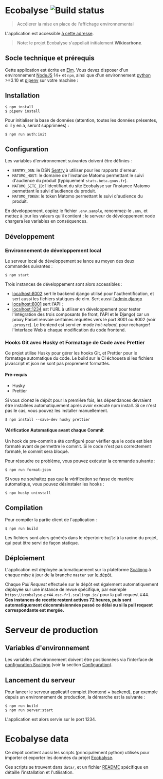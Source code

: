 # Ecobalyse ![Build status](https://github.com/MTES-MCT/ecobalyse/actions/workflows/node.js.yml/badge.svg)

> Accélerer la mise en place de l'affichage environnemental

L'application est accessible [à cette adresse](https://ecobalyse.beta.gouv.fr/).

> Note: le projet Ecobalyse s'appellait initialement **Wikicarbone**.

## Socle technique et prérequis

Cette application est écrite en [Elm](https://elm-lang.org/). Vous devez disposer d'un environnement [NodeJS](https://nodejs.org/fr/) 14+ et `npm`, ainsi que d'un environnement [python](https://www.python.org/) >=3.10 et [pipenv](https://pipenv.pypa.io/) sur votre machine :

## Installation

    $ npm install
    $ pipenv install

Pour initialiser la base de données (attention, toutes les données présentes, si il y en a, seront supprimées) :

    $ npm run auth:init

## Configuration

Les variables d'environnement suivantes doivent être définies :

- `SENTRY_DSN`: le DSN [Sentry](https://sentry.io) à utiliser pour les rapports d'erreur.
- `MATOMO_HOST`: le domaine de l'instance Matomo permettant le suivi d'audience du produit (typiquement `stats.beta.gouv.fr`).
- `MATOMO_SITE_ID`: l'identifiant du site Ecobalyse sur l'instance Matomo permettant le suivi d'audience du produit.
- `MATOMO_TOKEN`: le token Matomo permettant le suivi d'audience du produit.

En développement, copiez le fichier `.env.sample`, renommez-le `.env`, et mettez à jour les valeurs qu'il contient ; le serveur de développement node chargera les variables en conséquences.

## Développement

### Environnement de développement local

Le serveur local de développement se lance au moyen des deux commandes suivantes :

    $ npm start

Trois instances de développement sont alors accessibles :

- [localhost:8002](http://localhost:8002/) sert le backend django utilisé pour l'authentification, et sert aussi les fichiers statiques de elm. Sert aussi [l'admin django](http://localhost:8002/admin/)
- [localhost:8001](http://localhost:8001/) sert l'API ;
- [localhost:1234](http://localhost:1234/) est l'URL à utiliser en développement pour tester l'intégration des trois composants (le front, l'API et le Django) car un proxy Parcel renvoie certaines requêtes vers le port 8001 ou 8002 (voir `.proxyrc`). Le frontend est servi en mode _hot-reload_, pour recharger! l'interface Web à chaque modification du code frontend.

### Hooks Git avec Husky et Formatage de Code avec Prettier

Ce projet utilise Husky pour gérer les hooks Git, et Prettier pour le formatage automatique du code.
Le build sur le CI échouera si les fichiers javascript et json ne sont pas proprement formattés.

#### Pré-requis

- Husky
- Prettier

Si vous clonez le dépôt pour la première fois, les dépendances devraient être installées automatiquement après avoir exécuté npm install. Si ce n'est pas le cas, vous pouvez les installer manuellement.

    $ npm install --save-dev husky prettier

#### Vérification Automatique avant chaque Commit

Un hook de pre-commit a été configuré pour vérifier que le code est bien formaté avant de permettre le commit. Si le code n'est pas correctement formaté, le commit sera bloqué.

Pour résoudre ce problème, vous pouvez exécuter la commande suivante :

    $ npm run format:json

Si vous ne souhaitez pas que la vérification se fasse de manière automatique, vous pouvez désinstaler les hooks :

    $ npx husky uninstall

## Compilation

Pour compiler la partie client de l'application :

    $ npm run build

Les fichiers sont alors générés dans le répertoire `build` à la racine du projet, qui peut être servi de façon statique.

## Déploiement

L'application est déployée automatiquement sur la plateforme [Scalingo](https://scalingo.com/) à chaque mise à jour de la branche `master` sur [le dépôt](https://github.com/MTES-MCT/ecobalyse/tree/master).

Chaque _Pull Request_ effectuée sur le dépôt est également automatiquement déployée sur une instance de revue spécifique, par exemple `https://ecobalyse-pr44.osc-fr1.scalingo.io/` pour la pull request #44. **Ces instances de recette restent actives 72 heures, puis sont automatiquement décommisionnées passé ce délai ou si la pull request correspondante est mergée.**

# Serveur de production

## Variables d'environnement

Les variables d'environnement doivent être positionnées via l'interface de [configuration Scalingo](https://dashboard.scalingo.com/apps/osc-fr1/ecobalyse/environment) (voir la section [Configuration](#configuration)).

## Lancement du serveur

Pour lancer le serveur applicatif complet (frontend + backend), par exemple depuis un environnement de production, la démarche est la suivante :

```
$ npm run build
$ npm run server:start
```

L'application est alors servie sur le port 1234.

# Ecobalyse data

Ce dépôt contient aussi les scripts (principalement python) utilisés pour
importer et exporter les données du projet [Ecobalyse](https://github.com/MTES-MCT/ecobalyse).

Ces scripts se trouvent dans `data/`, et un fichier [README](data/README.md) spécifique
en détaille l'installation et l'utilisation.

